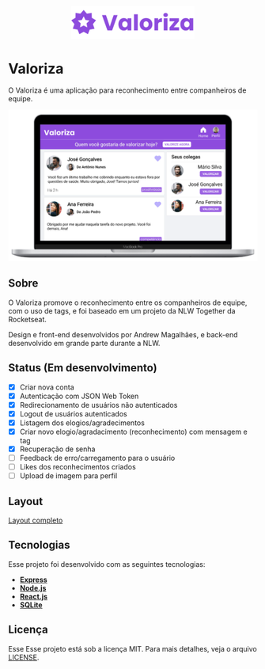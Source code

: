 <p align="center"><img src="./.github/valoriza-logo.svg" width="250px"></p>

# Valoriza

O Valoriza é uma aplicação para reconhecimento entre companheiros de equipe.

<img src="./.github/valoriza-layout.png" width='768px'>

## Sobre

O Valoriza promove o reconhecimento entre os companheiros de equipe, com o uso de tags, e foi baseado em um projeto da NLW Together da Rocketseat.

Design e front-end desenvolvidos por Andrew Magalhães, e back-end desenvolvido em grande parte durante a NLW.

## Status (Em desenvolvimento)

- [x] Criar nova conta
- [x] Autenticação com JSON Web Token
- [x] Redirecionamento de usuários não autenticados
- [x] Logout de usuários autenticados
- [x] Listagem dos elogios/agradecimentos
- [x] Criar novo elogio/agradacimento (reconhecimento) com mensagem e tag
- [x] Recuperação de senha
- [ ] Feedback de erro/carregamento para o usuário
- [ ] Likes dos reconhecimentos criados
- [ ] Upload de imagem para perfil

## Layout

[Layout completo](https://www.figma.com/file/SfbULpyjra5CvJydQBe1pd/Valoriza?node-id=0%3A1)

## Tecnologias

Esse projeto foi desenvolvido com as seguintes tecnologias:

- **[Express](https://expressjs.com/)**
- **[Node.js](https://nodejs.org/en/)**
- **[React.js](https://reactjs.org/)**
- **[SQLite](https://www.sqlite.org/)**

## Licença

Esse Esse projeto está sob a licença MIT. Para mais detalhes, veja o arquivo [LICENSE](./LICENSE).
